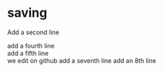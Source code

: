 # saving
Add a second line  

add a fourth line  
add a fifth line  
we edit on github
add a seventh line
add an 8th line
